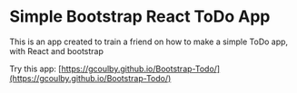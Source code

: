 # Simple Bootstrap React ToDo App

This is an app created to train a friend on how to make a simple ToDo app, with React and bootstrap

Try this app:
[https://gcoulby.github.io/Bootstrap-Todo/](https://gcoulby.github.io/Bootstrap-Todo/)
